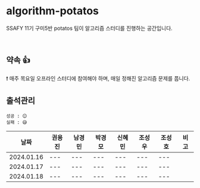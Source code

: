 # algorithm-potatos
SSAFY 11기 구미5반 potatos 팀이 알고리즘 스터디를 진행하는 공간입니다.

<br/>

## 약속 👍
❗ 매주 목요일 오프라인 스터디에 참여해야 하며, 매일 정해진 알고리즘 문제를 풉니다. <br/>

## 출석관리
```
성공 : 😊
실패 : 😅
```

|날짜|권용진|남경민|박경모|신혜민|조성우|조성호|비고|
|------|---|---|---|---|---|---|---|
|2024.01.16|---|---|---|---|---|---|
|2024.01.17|---|---|---|---|---|---|
|2024.01.18|---|---|---|---|---|---|

